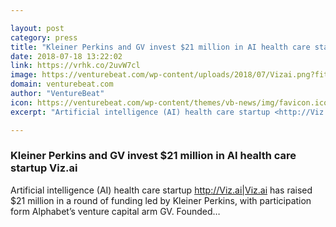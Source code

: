 ```yaml
---

layout: post
category: press
title: "Kleiner Perkins and GV invest $21 million in AI health care startup Viz.ai"
date: 2018-07-18 13:22:02
link: https://vrhk.co/2uvW7cl
image: https://venturebeat.com/wp-content/uploads/2018/07/Vizai.png?fit=1917%2C1107&strip=all
domain: venturebeat.com
author: "VentureBeat"
icon: https://venturebeat.com/wp-content/themes/vb-news/img/favicon.ico
excerpt: "Artificial intelligence (AI) health care startup <http://Viz.ai|Viz.ai> has raised $21 million in a round of funding led by Kleiner Perkins, with participation form Alphabet’s venture capital arm GV. Founded…"

---
```


### Kleiner Perkins and GV invest $21 million in AI health care startup Viz.ai

Artificial intelligence (AI) health care startup <http://Viz.ai|Viz.ai> has raised $21 million in a round of funding led by Kleiner Perkins, with participation form Alphabet’s venture capital arm GV. Founded…